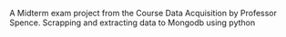 A Midterm exam project from the Course Data Acquisition by Professor Spence. 
Scrapping and extracting data to Mongodb using python

